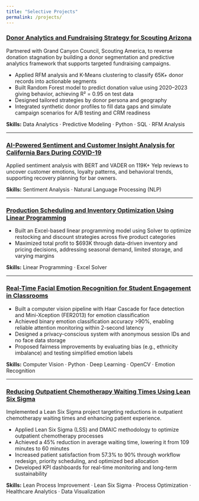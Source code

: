 ```yaml
---
title: "Selective Projects"
permalink: /projects/
---
```


### [Donor Analytics and Fundraising Strategy for Scouting Arizona](https://github.com/shenzihhan/Donor-Analytics/tree/main)
Partnered with Grand Canyon Council, Scouting America, to reverse donation stagnation by building a donor segmentation and predictive analytics framework that supports targeted fundraising campaigns.

- Applied RFM analysis and K-Means clustering to classify 65K+ donor records into actionable segments  
- Built Random Forest model to predict donation value using 2020–2023 giving behavior, achieving R² = 0.95 on test data  
- Designed tailored strategies by donor persona and geography  
- Integrated synthetic donor profiles to fill data gaps and simulate campaign scenarios for A/B testing and CRM readiness  

**Skills:** Data Analytics · Predictive Modeling · Python · SQL · RFM Analysis

---

### [AI-Powered Sentiment and Customer Insight Analysis for California Bars During COVID-19](https://github.com/shenzihhan/covid-bar-sentiment-nlp/blob/main/README.md)
Applied sentiment analysis with BERT and VADER on 119K+ Yelp reviews to uncover customer emotions, loyalty patterns, and behavioral trends, supporting recovery planning for bar owners.

**Skills:** Sentiment Analysis · Natural Language Processing (NLP)

---

### [Production Scheduling and Inventory Optimization Using Linear Programming](https://github.com/shenzihhan/Retail-Inventory-Optimization/blob/main/README.md)
- Built an Excel-based linear programming model using Solver to optimize restocking and discount strategies across five product categories  
- Maximized total profit to $693K through data-driven inventory and pricing decisions, addressing seasonal demand, limited storage, and varying margins  

**Skills:** Linear Programming · Excel Solver

---

### [Real-Time Facial Emotion Recognition for Student Engagement in Classrooms](https://github.com/shenzihhan/classroom-emotion-system)
- Built a computer vision pipeline with Haar Cascade for face detection and Mini-Xception (FER2013) for emotion classification  
- Achieved binary emotion classification accuracy >90%, enabling reliable attention monitoring within 2-second latency  
- Designed a privacy-conscious system with anonymous session IDs and no face data storage  
- Proposed fairness improvements by evaluating bias (e.g., ethnicity imbalance) and testing simplified emotion labels  

**Skills:** Computer Vision · Python · Deep Learning · OpenCV · Emotion Recognition

---

### [Reducing Outpatient Chemotherapy Waiting Times Using Lean Six Sigma](https://github.com/shenzihhan/lean-six-sigma-healthcare)
Implemented a Lean Six Sigma project targeting reductions in outpatient chemotherapy waiting times and enhancing patient experience.

- Applied Lean Six Sigma (LSS) and DMAIC methodology to optimize outpatient chemotherapy processes  
- Achieved a 45% reduction in average waiting time, lowering it from 109 minutes to 60 minutes  
- Increased patient satisfaction from 57.3% to 90% through workflow redesign, priority scheduling, and optimized bed allocation  
- Developed KPI dashboards for real-time monitoring and long-term sustainability  

**Skills:** Lean Process Improvement · Lean Six Sigma · Process Optimization · Healthcare Analytics · Data Visualization
